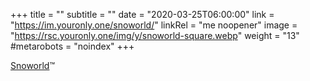 +++
title = ""
subtitle = ""
date = "2020-03-25T06:00:00"
link = "https://im.youronly.one/snoworld/"
linkRel = "me noopener"
image = "https://rsc.youronly.one/img/y/snoworld-square.webp"
weight = "13"
#metarobots = "noindex"
+++

<a href="https://im.youronly.one/snoworld/" rel="me noopener" referrerpolicy="strict-origin-when-cross-origin">Snoworld</a>™
